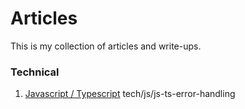 # Articles
This is my collection of articles and write-ups.

### Technical
1. [Javascript / Typescript](tech/js/README.md)
tech/js/js-ts-error-handling